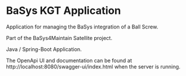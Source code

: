 # BaSys KGT Application

Application for managing the BaSys integration of a Ball Screw.

Part of the BaSys4Maintain Satellite project.

Java / Spring-Boot Application.

The OpenApi UI and documentation can be found at http://localhost:8080/swagger-ui/index.html when the server is running.
